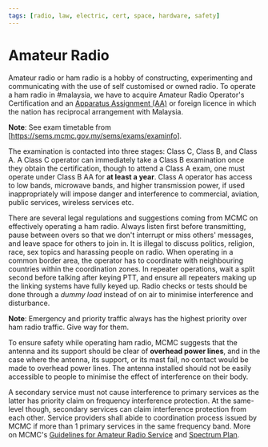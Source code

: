 ```yaml
---
tags: [radio, law, electric, cert, space, hardware, safety]
---
```


# Amateur Radio

Amateur radio or ham radio is a hobby of constructing, experimenting and
communicating with the use of self customised or owned radio. To operate a ham
radio in #malaysia, we have to acquire Amateur Radio Operator's Certification
and an [Apparatus Assignment (AA)](202408231257.md) or foreign licence in which
the nation has reciprocal arrangement with Malaysia.

**Note**: See exam timetable from [https://sems.mcmc.gov.my/sems/exams/examinfo].

The examination is contacted into three stages: Class C, Class B, and Class A. A
Class C operator can immediately take a Class B examination once they obtain the
certification, though to attend a Class A exam, one must operate under Class B
AA for **at least a year**. Class A operator has access to low bands, microwave
bands, and higher transmission power, if used inappropriately will impose danger
and interference to commercial, aviation, public services, wireless services
etc.

There are several legal regulations and suggestions coming from MCMC on
effectively operating a ham radio. Always listen first before transmitting,
pause between overs so that we don't interrupt or miss others' messages, and
leave space for others to join in. It is illegal to discuss politics, religion,
race, sex topics and harassing people on radio. When operating in a common
border area, the operator has to coordinate with neighbouring countries within
the coordination zones. In repeater operations, wait a split second before
talking after keying PTT, and ensure all repeaters making up the linking systems
have fully keyed up. Radio checks or tests should be done through a *dummy load*
instead of on air to minimise interference and disturbance.

**Note**: Emergency and priority traffic always has the highest priority over
ham radio traffic. Give way for them.

To ensure safety while operating ham radio, MCMC suggests that the antenna and
its support should be clear of **overhead power lines**, and in the case where
the antenna, its support, or its mast fail, no contact would be made to overhead
power lines. The antenna installed should not be easily accessible to people to
minimise the effect of interference on their body.

A secondary service must not cause interference to primary services as the
latter has priority claim on frequency interference protection. At the
same-level though, secondary services can claim interference protection from
each other. Service providers shall abide to coordination process issued by MCMC
if more than 1 primary services in the same frequency band. More on MCMC's
[Guidelines for Amateur Radio Service](https://www.mcmc.gov.my/en/resources/guidelines/guidelines-spectrum/guidelines-for-amateur-radio-services-in-malaysia)
and [Spectrum Plan](https://www.mcmc.gov.my/en/spectrum/spectrum-management).
